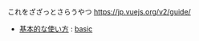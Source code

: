 これをざざっとさらうやつ
https://jp.vuejs.org/v2/guide/


 * [基本的な使い方](https://jp.vuejs.org/v2/guide/installation.html) : [basic](./basic)


